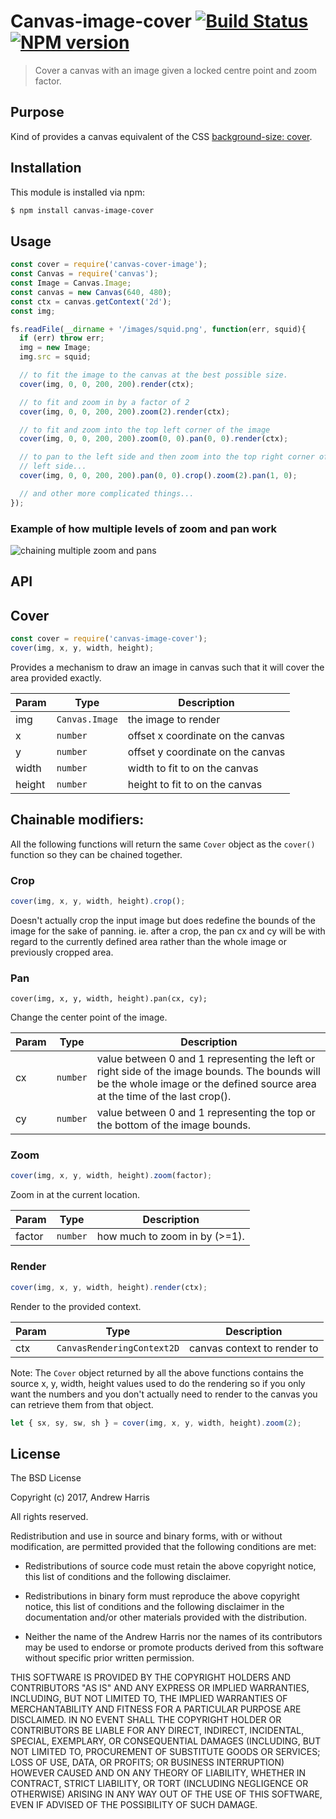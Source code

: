 # Canvas-image-cover [![Build Status](https://secure.travis-ci.org/noblesamurai/canvas-image-cover.png?branch=master)](http://travis-ci.org/noblesamurai/canvas-image-cover) [![NPM version](https://badge-me.herokuapp.com/api/npm/canvas-image-cover.png)](http://badges.enytc.com/for/npm/canvas-image-cover)

> Cover a canvas with an image given a locked centre point and zoom factor.

## Purpose

Kind of provides a canvas equivalent of the CSS [background-size:
cover](https://developer.mozilla.org/en-US/docs/Web/CSS/background-size?v=example#cover).

## Installation

This module is installed via npm:

``` bash
$ npm install canvas-image-cover
```

## Usage

```js
const cover = require('canvas-cover-image');
const Canvas = require('canvas');
const Image = Canvas.Image;
const canvas = new Canvas(640, 480);
const ctx = canvas.getContext('2d');
const img;

fs.readFile(__dirname + '/images/squid.png', function(err, squid){
  if (err) throw err;
  img = new Image;
  img.src = squid;

  // to fit the image to the canvas at the best possible size.
  cover(img, 0, 0, 200, 200).render(ctx);

  // to fit and zoom in by a factor of 2
  cover(img, 0, 0, 200, 200).zoom(2).render(ctx);

  // to fit and zoom into the top left corner of the image
  cover(img, 0, 0, 200, 200).zoom(0, 0).pan(0, 0).render(ctx);

  // to pan to the left side and then zoom into the top right corner of that
  // left side...
  cover(img, 0, 0, 200, 200).pan(0, 0).crop().zoom(2).pan(1, 0);

  // and other more complicated things...
});
```

### Example of how multiple levels of zoom and pan work

![chaining multiple zoom and pans](https://github.com/noblesamurai/node-canvas-image-cover/blob/master/example.png?raw=true)

## API

## Cover

```js
const cover = require('canvas-image-cover');
cover(img, x, y, width, height);
```
Provides a mechanism to draw an image in canvas such that it will cover the area provided exactly.


| Param | Type | Description |
| --- | --- | --- |
| img | <code>Canvas.Image</code> | the image to render |
| x | <code>number</code> | offset x coordinate on the canvas |
| y | <code>number</code> | offset y coordinate on the canvas |
| width | <code>number</code> | width to fit to on the canvas |
| height | <code>number</code> | height to fit to on the canvas |

## Chainable modifiers:

All the following functions will return the same `Cover` object as the `cover()` function so they can be chained together.

### Crop

```js
cover(img, x, y, width, height).crop();
```
Doesn't actually crop the input image but does redefine the bounds of the image for the sake of panning. ie. after a crop, the pan cx and cy will be with regard to the currently defined area rather than the whole image or previously cropped area.

### Pan

```
cover(img, x, y, width, height).pan(cx, cy);
```
Change the center point of the image.

| Param | Type | Description |
| --- | --- | --- |
| cx | <code>number</code> | value between 0 and 1 representing the left or right   side of the image bounds. The bounds will be the whole image or the   defined source area at the time of the last crop(). |
| cy | <code>number</code> | value between 0 and 1 representing the top or the   bottom of the image bounds. |

### Zoom

```js
cover(img, x, y, width, height).zoom(factor);
```
Zoom in at the current location.

| Param | Type | Description |
| --- | --- | --- |
| factor | <code>number</code> | how much to zoom in by (>=1). |

### Render

```js
cover(img, x, y, width, height).render(ctx);
```
Render to the provided context.

| Param | Type | Description |
| --- | --- | --- |
| ctx | <code>CanvasRenderingContext2D</code> | canvas context to render to |

Note: The `Cover` object returned by all the above functions contains the source x, y, width, height values used to do the rendering so if you only want the numbers and you don't actually need to render to the canvas you can retrieve them from that object.

```js
let { sx, sy, sw, sh } = cover(img, x, y, width, height).zoom(2);
```

## License

The BSD License

Copyright (c) 2017, Andrew Harris

All rights reserved.

Redistribution and use in source and binary forms, with or without modification,
are permitted provided that the following conditions are met:

* Redistributions of source code must retain the above copyright notice, this
  list of conditions and the following disclaimer.

* Redistributions in binary form must reproduce the above copyright notice, this
  list of conditions and the following disclaimer in the documentation and/or
  other materials provided with the distribution.

* Neither the name of the Andrew Harris nor the names of its
  contributors may be used to endorse or promote products derived from
  this software without specific prior written permission.

THIS SOFTWARE IS PROVIDED BY THE COPYRIGHT HOLDERS AND CONTRIBUTORS "AS IS" AND
ANY EXPRESS OR IMPLIED WARRANTIES, INCLUDING, BUT NOT LIMITED TO, THE IMPLIED
WARRANTIES OF MERCHANTABILITY AND FITNESS FOR A PARTICULAR PURPOSE ARE
DISCLAIMED. IN NO EVENT SHALL THE COPYRIGHT HOLDER OR CONTRIBUTORS BE LIABLE FOR
ANY DIRECT, INDIRECT, INCIDENTAL, SPECIAL, EXEMPLARY, OR CONSEQUENTIAL DAMAGES
(INCLUDING, BUT NOT LIMITED TO, PROCUREMENT OF SUBSTITUTE GOODS OR SERVICES;
LOSS OF USE, DATA, OR PROFITS; OR BUSINESS INTERRUPTION) HOWEVER CAUSED AND ON
ANY THEORY OF LIABILITY, WHETHER IN CONTRACT, STRICT LIABILITY, OR TORT
(INCLUDING NEGLIGENCE OR OTHERWISE) ARISING IN ANY WAY OUT OF THE USE OF THIS
SOFTWARE, EVEN IF ADVISED OF THE POSSIBILITY OF SUCH DAMAGE.

